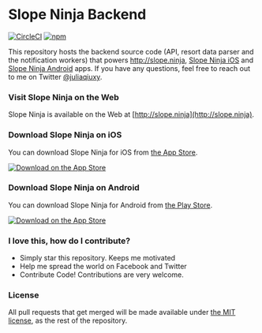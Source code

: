 # Slope Ninja Backend

[![CircleCI](https://img.shields.io/circleci/project/juliaqiuxy/slopeninja-backend/master.svg?style=flat-square)](https://circleci.com/gh/juliaqiuxy/slopeninja-backend) [![npm](https://img.shields.io/github/license/juliaqiuxy/slopeninja-backend.svg)](https://github.com/juliaqiuxy/slopeninja-backend/blob/master/LICENSE.md)

This repository hosts the backend source code (API, resort data parser and the notification workers) that powers http://slope.ninja, [Slope Ninja iOS](https://itunes.apple.com/us/app/slope-ninja/id1297809634?ls=1&mt=8) and [Slope Ninja Android](https://play.google.com/store/apps/details?id=ninja.slope.app) apps. If you have any questions, feel free to reach out to me on Twitter [@juliaqiuxy](https://twitter.com/juliaqiuxy).

### Visit Slope Ninja on the Web

Slope Ninja is available on the Web at [http://slope.ninja](http://slope.ninja).

### Download Slope Ninja on iOS

You can download Slope Ninja for iOS from [the App Store](https://itunes.apple.com/us/app/slope-ninja/id1297809634?ls=1&mt=8).

[![Download on the App Store](https://github.com/juliaqiuxy/slopeninja-backend/blob/master/.github/appStore.svg)](https://itunes.apple.com/us/app/slope-ninja/id1297809634?ls=1&mt=8)

### Download Slope Ninja on Android

You can download Slope Ninja for Android from [the Play Store](https://play.google.com/store/apps/details?id=ninja.slope.app).

[![Download on the App Store](https://github.com/juliaqiuxy/slopeninja-backend/blob/master/.github/playStore.svg)](https://play.google.com/store/apps/details?id=ninja.slope.app)

<a name="contributing"/>

### I love this, how do I contribute?

* Simply star this repository. Keeps me motivated
* Help me spread the world on Facebook and Twitter
* Contribute Code! Contributions are very welcome.

<a name="license"/>

### License
All pull requests that get merged will be made available under [the MIT license](https://github.com/juliaqiuxy/slopeninja-backend/blob/master/LICENSE.md), as the rest of the repository.
